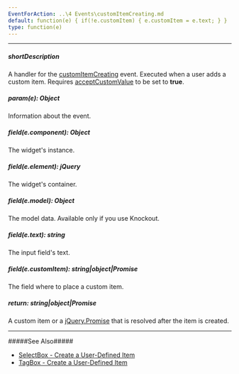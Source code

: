 ```yaml
---
EventForAction: ..\4 Events\customItemCreating.md
default: function(e) { if(!e.customItem) { e.customItem = e.text; } }
type: function(e)
---
```

---
##### shortDescription
A handler for the [customItemCreating](/api-reference/10%20UI%20Widgets/dxSelectBox/4%20Events/customItemCreating.md '{basewidgetpath}/Events/#customItemCreating') event. Executed when a user adds a custom item. Requires [acceptCustomValue](/api-reference/10%20UI%20Widgets/dxSelectBox/1%20Configuration/acceptCustomValue.md '{basewidgetpath}/Configuration/#acceptCustomValue') to be set to **true**.

##### param(e): Object
Information about the event.

##### field(e.component): Object
The widget's instance.

##### field(e.element): jQuery
The widget's container.

##### field(e.model): Object
The model data. Available only if you use Knockout.

##### field(e.text): string
The input field's text.

##### field(e.customItem): string|object|Promise
The field where to place a custom item.

##### return: string|object|Promise
A custom item or a [jQuery.Promise](https://api.jquery.com/Types/#Promise) that is resolved after the item is created.

---
#####See Also#####
- [SelectBox - Create a User-Defined Item](/concepts/05%20Widgets/SelectBox/15%20Create%20a%20User-Defined%20Item.md '/Documentation/Guide/Widgets/SelectBox/Create_a_User-Defined_Item/')
- [TagBox - Create a User-Defined Item](/concepts/05%20Widgets/TagBox/15%20Create%20a%20User-Defined%20Item.md '/Documentation/Guide/Widgets/TagBox/Create_a_User-Defined_Item/')